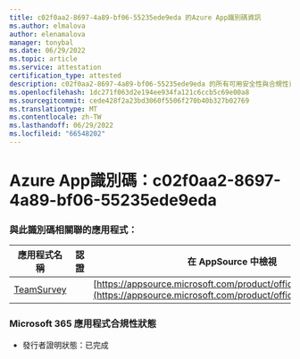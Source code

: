 ```yaml
---
title: c02f0aa2-8697-4a89-bf06-55235ede9eda 的Azure App識別碼資訊
ms.author: elmalova
author: elenamalova
manager: tonybal
ms.date: 06/29/2022
ms.topic: article
ms.service: attestation
certification_type: attested
description: c02f0aa2-8697-4a89-bf06-55235ede9eda 的所有可用安全性與合規性資訊。
ms.openlocfilehash: 1dc271f063d2e194ee934fa121c6ccb5c69e00a8
ms.sourcegitcommit: cede428f2a23bd3060f5506f270b40b327b02769
ms.translationtype: MT
ms.contentlocale: zh-TW
ms.lasthandoff: 06/29/2022
ms.locfileid: "66548202"
---
```

# <a name="azure-app-id-c02f0aa2-8697-4a89-bf06-55235ede9eda"></a>Azure App識別碼：c02f0aa2-8697-4a89-bf06-55235ede9eda


### <a name="apps-associated-with-this-id"></a>與此識別碼相關聯的應用程式：
| **應用程式名稱** | **認證** | **在 AppSource 中檢視** |
|--------------|---------------|-----------------------|
| [TeamSurvey](../forward/WA200004182.md) |  | [https://appsource.microsoft.com/product/office/WA200004182](https://appsource.microsoft.com/product/office/WA200004182) |

### <a name="microsoft-365-app-compliance-status"></a>Microsoft 365 應用程式合規性狀態
- 發行者證明狀態：已完成
